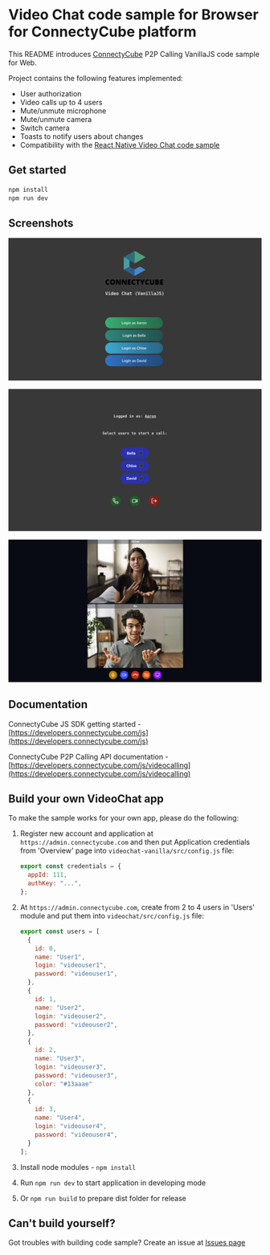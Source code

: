 # Video Chat code sample for Browser for ConnectyCube platform

This README introduces [ConnectyCube](https://connectycube.com) P2P Calling VanillaJS code sample for Web.

Project contains the following features implemented:

- User authorization
- Video calls up to 4 users
- Mute/unmute microphone
- Mute/unmute camera
- Switch camera
- Toasts to notify users about changes
- Compatibility with the [React Native Video Chat code sample](https://github.com/ConnectyCube/connectycube-reactnative-samples/tree/master/RNVideoChat)

## Get started

``` bash
npm install
npm run dev
```

## Screenshots

<p align="center">
<img src="./screenshots/vanilla-js-videochat-login-screen.png" width="720" alt="Video Chat VanillaJS code sample (login screen)">
</p>

<p align="center">
<img src="./screenshots/vanilla-js-videochat-select-users-screen.png" width="720" alt="Video Chat VanillaJS code sample (users screen)">
</p>

<p align="center">
<img src="./screenshots/vanilla-js-videochat-video-call-screen.png" width="720" alt="Video Chat VanillaJS code sample (call screen)">
</p>

## Documentation

ConnectyCube JS SDK getting started - [https://developers.connectycube.com/js](https://developers.connectycube.com/js)

ConnectyCube P2P Calling API documentation - [https://developers.connectycube.com/js/videocalling](https://developers.connectycube.com/js/videocalling)

## Build your own VideoChat app

To make the sample works for your own app, please do the following:

1. Register new account and application at `https://admin.connectycube.com` and then put Application credentials from 'Overview' page into `videochat-vanilla/src/config.js` file:

    ```javascript
    export const credentials = {
      appId: 111,
      authKey: "...",
    };
    ```

2. At `https://admin.connectycube.com`, create from 2 to 4 users in 'Users' module and put them into `videochat/src/config.js` file:

    ```javascript
    export const users = [
      {
        id: 0,
        name: "User1",
        login: "videouser1",
        password: "videouser1",
      },
      {
        id: 1,
        name: "User2",
        login: "videouser2",
        password: "videouser2",
      },
      {
        id: 2,
        name: "User3",
        login: "videouser3",
        password: "videouser3",
        color: "#13aaae"
      },
      {
        id: 3,
        name: "User4",
        login: "videouser4",
        password: "videouser4",
      }
    ];
    ```

3. Install node modules - `npm install`
4. Run `npm run dev` to start application in developing mode
5. Or `npm run build` to prepare dist folder for release

## Can't build yourself?

Got troubles with building code sample? Create an issue at [Issues page](https://github.com/ConnectyCube/connectycube-web-samples/issues)
